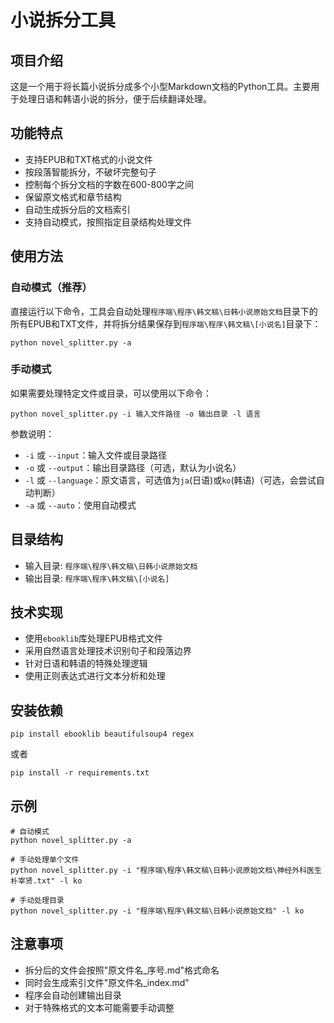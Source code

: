 # 小说拆分工具

## 项目介绍
这是一个用于将长篇小说拆分成多个小型Markdown文档的Python工具。主要用于处理日语和韩语小说的拆分，便于后续翻译处理。

## 功能特点
- 支持EPUB和TXT格式的小说文件
- 按段落智能拆分，不破坏完整句子
- 控制每个拆分文档的字数在600-800字之间
- 保留原文格式和章节结构
- 自动生成拆分后的文档索引
- 支持自动模式，按照指定目录结构处理文件

## 使用方法

### 自动模式（推荐）
直接运行以下命令，工具会自动处理`程序端\程序\韩文稿\日韩小说原始文档`目录下的所有EPUB和TXT文件，并将拆分结果保存到`程序端\程序\韩文稿\[小说名]`目录下：

```
python novel_splitter.py -a
```

### 手动模式
如果需要处理特定文件或目录，可以使用以下命令：

```
python novel_splitter.py -i 输入文件路径 -o 输出目录 -l 语言
```

参数说明：
- `-i` 或 `--input`：输入文件或目录路径
- `-o` 或 `--output`：输出目录路径（可选，默认为小说名）
- `-l` 或 `--language`：原文语言，可选值为`ja`(日语)或`ko`(韩语)（可选，会尝试自动判断）
- `-a` 或 `--auto`：使用自动模式

## 目录结构
- 输入目录: `程序端\程序\韩文稿\日韩小说原始文档`
- 输出目录: `程序端\程序\韩文稿\[小说名]`

## 技术实现
- 使用`ebooklib`库处理EPUB格式文件
- 采用自然语言处理技术识别句子和段落边界
- 针对日语和韩语的特殊处理逻辑
- 使用正则表达式进行文本分析和处理

## 安装依赖
```
pip install ebooklib beautifulsoup4 regex
```
或者
```
pip install -r requirements.txt
```

## 示例

```
# 自动模式
python novel_splitter.py -a

# 手动处理单个文件
python novel_splitter.py -i "程序端\程序\韩文稿\日韩小说原始文档\神经外科医生朴宰贤.txt" -l ko

# 手动处理目录
python novel_splitter.py -i "程序端\程序\韩文稿\日韩小说原始文档" -l ko
```

## 注意事项
- 拆分后的文件会按照"原文件名_序号.md"格式命名
- 同时会生成索引文件"原文件名_index.md"
- 程序会自动创建输出目录
- 对于特殊格式的文本可能需要手动调整
